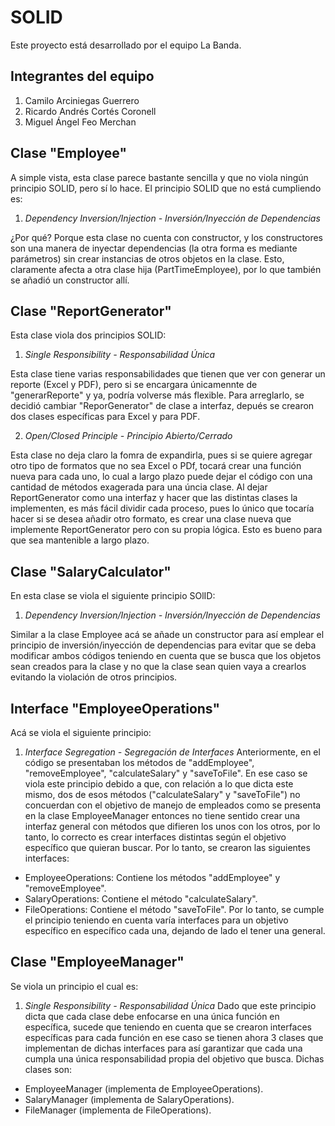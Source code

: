 # SOLID

Este proyecto está desarrollado por el equipo La Banda.

## Integrantes del equipo

1. Camilo Arciniegas Guerrero
2. Ricardo Andrés Cortés Coronell
3. Miguel Ángel Feo Merchan

## Clase "Employee"
A simple vista, esta clase parece bastante sencilla y que no viola ningún principio SOLID, pero sí lo hace. El principio SOLID que no está cumpliendo es:
1. _Dependency Inversion/Injection - Inversión/Inyección de Dependencias_

¿Por qué? Porque esta clase no cuenta con constructor, y los constructores son una manera de inyectar dependencias (la otra forma es mediante parámetros) sin crear instancias de otros objetos en la clase. Esto, claramente afecta a otra clase hija (PartTimeEmployee), por lo que también se añadió un constructor allí.

## Clase "ReportGenerator"
Esta clase viola dos principios SOLID:
1. _Single Responsibility - Responsabilidad Única_

Esta clase tiene varias responsabilidades que tienen que ver con generar un reporte (Excel y PDF), pero si se encargara únicamennte de "generarReporte" y ya, podría volverse más flexible. Para arreglarlo, se decidió cambiar "ReporGenerator" de clase a interfaz, depués se crearon dos clases específicas para Excel y para PDF.

2. _Open/Closed Principle - Principio Abierto/Cerrado_

Esta clase no deja claro la fomra de expandirla, pues si se quiere agregar otro tipo de formatos que no sea Excel o PDf, tocará crear una función nueva para cada uno, lo cual a largo plazo puede dejar el código con una cantidad de métodos exagerada para una úncia clase. Al dejar ReportGenerator como una interfaz y hacer que las distintas clases la implementen, es más fácil dividir cada proceso, pues lo único que tocaría hacer si se desea añadir otro formato, es crear una clase nueva que implemente ReportGenerator pero con su propia lógica. Esto es bueno para que sea mantenible a largo plazo.

## Clase "SalaryCalculator"
En esta clase se viola el siguiente principio SOlID:
1. _Dependency Inversion/Injection - Inversión/Inyección de Dependencias_

Similar a la clase Employee acá se añade un constructor para así emplear el principio de inversión/inyección de dependencias para evitar que se deba modificar ambos códigos teniendo en cuenta que se busca que los objetos sean creados para la clase y no que la clase sean quien vaya a crearlos evitando la violación de otros principios.

## Interface "EmployeeOperations"
Acá se viola el siguiente principio:
1. _Interface Segregation - Segregación de Interfaces_
Anteriormente, en el código se presentaban los métodos de "addEmployee", "removeEmployee", "calculateSalary" y "saveToFile". En ese caso se viola este principio debido a que, con relación a lo que dicta este mismo, dos de esos métodos ("calculateSalary" y "saveToFile") no concuerdan con el objetivo de manejo de empleados como se presenta en la clase EmployeeManager entonces no tiene sentido crear una interfaz general con métodos que difieren los unos con los otros, por lo tanto, lo correcto es crear interfaces distintas según el objetivo específico que quieran buscar. Por lo tanto, se crearon las siguientes interfaces: 
- EmployeeOperations: Contiene los métodos "addEmployee" y "removeEmployee".
- SalaryOperations: Contiene el método "calculateSalary".
- FileOperations: Contiene el método "saveToFile".
Por lo tanto, se cumple el principio teniendo en cuenta varía interfaces para un objetivo específico en específico cada una, dejando de lado el tener una general.

## Clase "EmployeeManager"
Se viola un principio el cual es:
1. _Single Responsibility - Responsabilidad Única_
Dado que este principio dicta que cada clase debe enfocarse en una única función en específica, sucede que teniendo en cuenta que se crearon interfaces específicas para cada función en ese caso se tienen ahora 3 clases que implementan de dichas interfaces para así garantizar que cada una cumpla una única responsabilidad propia del objetivo que busca. Dichas clases son:
- EmployeeManager (implementa de EmployeeOperations).
- SalaryManager (implementa de SalaryOperations).
- FileManager (implementa de FileOperations).
